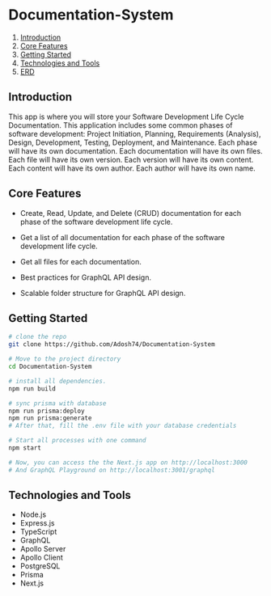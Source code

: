 # Documentation-System

1. [Introduction](#introduction)
2. [Core Features](#core-features)
3. [Getting Started](#getting-started)
4. [Technologies and Tools](#technologies-and-tools)
5. [ERD](/docs/ERD.md)

## Introduction

This app is where you will store your Software Development Life Cycle Documentation. This application includes some common phases of software development: Project Initiation, Planning, Requirements (Analysis), Design, Development, Testing, Deployment, and Maintenance. Each phase will have its own documentation. Each documentation will have its own files. Each file will have its own version. Each version will have its own content. Each content will have its own author. Each author will have its own name.

## Core Features

-   Create, Read, Update, and Delete (CRUD) documentation for each phase of the software development life cycle.

-   Get a list of all documentation for each phase of the software development life cycle.

-   Get all files for each documentation.

-   Best practices for GraphQL API design.

-   Scalable folder structure for GraphQL API design.

## Getting Started
``` bash
# clone the repo
git clone https://github.com/Adosh74/Documentation-System

# Move to the project directory
cd Documentation-System

# install all dependencies.
npm run build

# sync prisma with database
npm run prisma:deploy
npm run prisma:generate
# After that, fill the .env file with your database credentials

# Start all processes with one command
npm start

# Now, you can access the the Next.js app on http://localhost:3000
# And GraphQL Playground on http://localhost:3001/graphql
```

## Technologies and Tools

-   Node.js
-   Express.js
-   TypeScript
-   GraphQL
-   Apollo Server
-   Apollo Client
-   PostgreSQL
-   Prisma
-   Next.js
